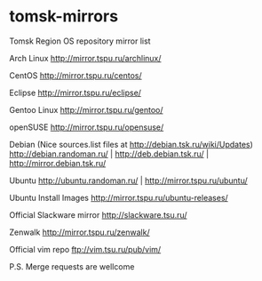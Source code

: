 # tomsk-mirrors
Tomsk Region OS repository mirror list

Arch Linux http://mirror.tspu.ru/archlinux/

CentOS http://mirror.tspu.ru/centos/

Eclipse http://mirror.tspu.ru/eclipse/

Gentoo Linux http://mirror.tspu.ru/gentoo/

openSUSE http://mirror.tspu.ru/opensuse/

Debian (Nice sources.list files at http://debian.tsk.ru/wiki/Updates) http://debian.randoman.ru/ | http://deb.debian.tsk.ru/ | http://mirror.debian.tsk.ru/

Ubuntu http://ubuntu.randoman.ru/ | http://mirror.tspu.ru/ubuntu/

Ubuntu Install Images http://mirror.tspu.ru/ubuntu-releases/

Official Slackware mirror http://slackware.tsu.ru/

Zenwalk http://mirror.tspu.ru/zenwalk/

Official vim repo ftp://vim.tsu.ru/pub/vim/

P.S. Merge requests are wellcome
